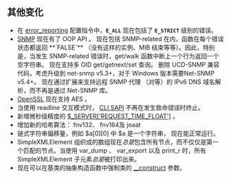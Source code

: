 其他变化
--------

-   <span class="simpara"> 在
    <a href="/errorfunc/setup.html#PHP外的PHP常量" class="link">error_reporting</a>
    配置指令中，**`E_ALL`** 现在包括了 **`E_STRICT`** 级别的错误。
    </span>
-   <span class="simpara">
    <a href="/book/snmp.html" class="link">SNMP</a> 现在有了 OOP API 。
    </span> <span class="simpara"> 现在包括 SNMP-related
    在内，函数在每个错误状态都返回 **`FALSE`** （没有这样的实例、MIB
    结束等等）。因此，特别是，当发生 SNMP-related 错误时，get/walk
    函数中断上一个行为返回一个空字符串。 </span> <span class="simpara">
    现在支持多 OID get/getnext/set 查询。 </span> <span class="simpara">
    删除 UCD-SNMP 兼容代码，考虑升级到 net-snmp v5.3+，对于 Windows
    版本需要Net-SNMP v5.4+。 </span> <span class="simpara">
    现在通过扩展来支持远程 SNMP 代理 （对等）的 IPv6 DNS
    域名解析，而不再是通过 Net-SNMP 库。 </span>
-   <span class="simpara">
    <a href="/book/openssl.html" class="link">OpenSSL</a> 现在支持 AES
    。 </span>
-   <span class="simpara"> 当使用 readline 交互模式时，
    <a href="/features/commandline.html" class="link">CLI SAPI</a>
    不再在发生致命错误时终止。 </span>
-   <span class="simpara"> 新增微秒级精度的
    <a href="/language/variables/superglobals.html" class="link">$_SERVER['REQUEST_TIME_FLOAT']</a>
    。 </span>
-   <span class="simpara"> 增加新的哈希算法： fnv132、 fnv164及 joaat
    </span>
-   <span class="simpara"> 链式字符串偏移量，例如 $a\[0\]\[0\] 中 $a
    是一个字符串， 现在能正常运行。 </span>
-   <span class="simpara"> <span class="type">SimpleXMLElement</span>
    组织成的数组现在*总是*包含所有节点，而不仅仅是第一个匹配的节点。当使用
    <span class="function">var\_dump</span> 、 <span
    class="function">var\_export</span> 以及 <span
    class="function">print\_r</span> 时，所有 <span
    class="type">SimpleXMLElement</span> 子元素*总是*被打印出来。
    </span>
-   <span class="simpara"> 现在可以在基类的抽象构造函数中强制类的
    <a href="/language/oop5/decon.html" class="link">__construct</a>
    参数。 </span>
